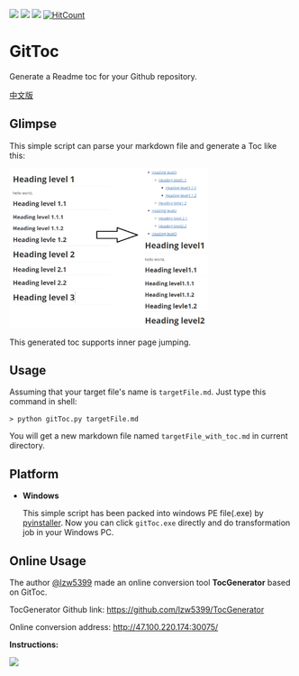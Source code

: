 <a href="https://996.icu"><img src="https://img.shields.io/badge/link-996.icu-red.svg?style=flat-square"></a> <a href='https://pytorch.org/'><img src='https://img.shields.io/badge/python-3.5-green.svg?style=flat-square'></a> ![](https://img.shields.io/badge/platform-windows-lightgrey?style=flat-square) [![HitCount](http://hits.dwyl.io/Holy-Shine/GitToc.svg)](http://hits.dwyl.io/Holy-Shine/GitToc)

# GitToc

Generate a Readme toc for your Github repository.

[中文版](README_CN.md)

## Glimpse

This simple script can parse your markdown file and generate a Toc like this:

<img src='effect.png' width=70%>

This generated toc supports inner page jumping.

## Usage

Assuming that your target file's name is `targetFile.md`. Just type this command in shell:

 ```shell
> python gitToc.py targetFile.md
 ```

You will get a new markdown file named `targetFile_with_toc.md` in current directory.  



## Platform

- **Windows**

  This simple script has been packed into windows PE file(.exe) by [pyinstaller](https://pypi.org/project/PyInstaller/). Now you can click `gitToc.exe` directly and do transformation job in your Windows PC.



## Online Usage

The author [@lzw5399](https://github.com/lzw5399) made an online conversion tool **TocGenerator** based on GitToc.

TocGenerator Github link: https://github.com/lzw5399/TocGenerator

Online conversion address: http://47.100.220.174:30075/

**Instructions:**

![](online.gif)